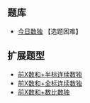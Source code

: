 ## 题库
- [今日数独](https://cn.sudoku.today/dailysudoku/) 【选题困难】

## 扩展题型
- [前X数和+半标连续数独](../混合类/前X数和+半标连续数独.md)
- [前X数和+全标连续数独](../混合类/前X数和+全标连续数独.md)
- [前X数和+数比数独](../混合类/前X数和+数比数独.md)